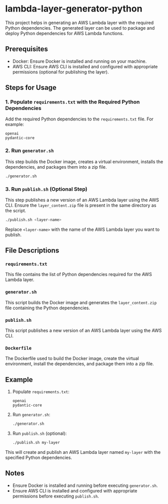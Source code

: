 
# lambda-layer-generator-python

This project helps in generating an AWS Lambda layer with the required Python dependencies. The generated layer can be used to package and deploy Python dependencies for AWS Lambda functions.

## Prerequisites

- Docker: Ensure Docker is installed and running on your machine.
- AWS CLI: Ensure AWS CLI is installed and configured with appropriate permissions (optional for publishing the layer).

## Steps for Usage

### 1. Populate `requirements.txt` with the Required Python Dependencies

Add the required Python dependencies to the `requirements.txt` file. For example:

```plaintext
openai
pydantic-core
```

### 2. Run `generator.sh`

This step builds the Docker image, creates a virtual environment, installs the dependencies, and packages them into a zip file.

```bash
./generator.sh
```

### 3. Run `publish.sh` (Optional Step)

This step publishes a new version of an AWS Lambda layer using the AWS CLI. Ensure the `layer_content.zip` file is present in the same directory as the script.

```bash
./publish.sh <layer-name>
```

Replace `<layer-name>` with the name of the AWS Lambda layer you want to publish.

## File Descriptions

### `requirements.txt`

This file contains the list of Python dependencies required for the AWS Lambda layer.

### `generator.sh`

This script builds the Docker image and generates the `layer_content.zip` file containing the Python dependencies.

### `publish.sh`

This script publishes a new version of an AWS Lambda layer using the AWS CLI.

### `Dockerfile`

The Dockerfile used to build the Docker image, create the virtual environment, install the dependencies, and package them into a zip file.

## Example

1. Populate `requirements.txt`:

    ```plaintext
    openai
    pydantic-core
    ```

2. Run `generator.sh`:

    ```bash
    ./generator.sh
    ```

3. Run `publish.sh` (optional):

    ```bash
    ./publish.sh my-layer
    ```

This will create and publish an AWS Lambda layer named `my-layer` with the specified Python dependencies.

## Notes

- Ensure Docker is installed and running before executing `generator.sh`.
- Ensure AWS CLI is installed and configured with appropriate permissions before executing `publish.sh`.
